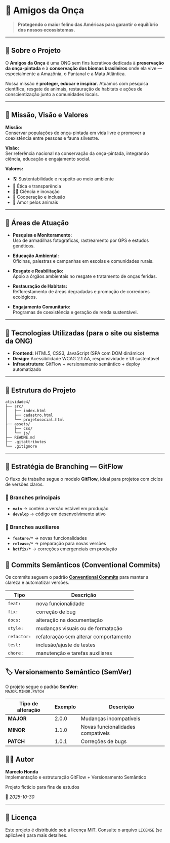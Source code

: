 # 🐆 Amigos da Onça

> **Protegendo o maior felino das Américas para garantir o equilíbrio dos nossos ecossistemas.**

---

## 🌿 Sobre o Projeto

O **Amigos da Onça** é uma ONG sem fins lucrativos dedicada à **preservação da onça-pintada** e à **conservação dos biomas brasileiros** onde ela vive — especialmente a Amazônia, o Pantanal e a Mata Atlântica.

Nossa missão é **proteger, educar e inspirar**. Atuamos com pesquisa científica, resgate de animais, restauração de habitats e ações de conscientização junto a comunidades locais.

---

## 🎯 Missão, Visão e Valores

**Missão:**  
Conservar populações de onça-pintada em vida livre e promover a coexistência entre pessoas e fauna silvestre.

**Visão:**  
Ser referência nacional na conservação da onça-pintada, integrando ciência, educação e engajamento social.

**Valores:**  
- 🌎 Sustentabilidade e respeito ao meio ambiente  
- 💛 Ética e transparência  
- 👩‍🔬 Ciência e inovação  
- 🤝 Cooperação e inclusão  
- 🐾 Amor pelos animais  

---

## 🧩 Áreas de Atuação

- **Pesquisa e Monitoramento:**  
  Uso de armadilhas fotográficas, rastreamento por GPS e estudos genéticos.

- **Educação Ambiental:**  
  Oficinas, palestras e campanhas em escolas e comunidades rurais.

- **Resgate e Reabilitação:**  
  Apoio a órgãos ambientais no resgate e tratamento de onças feridas.

- **Restauração de Habitats:**  
  Reflorestamento de áreas degradadas e promoção de corredores ecológicos.

- **Engajamento Comunitário:**  
  Programas de coexistência e geração de renda sustentável.

---

## 🧠 Tecnologias Utilizadas (para o site ou sistema da ONG)

- **Frontend:** HTML5, CSS3, JavaScript (SPA com DOM dinâmico)    
- **Design:** Acessibilidade WCAG 2.1 AA, responsividade e UI sustentável  
- **Infraestrutura:** GitFlow + versionamento semântico + deploy automatizado  

---
## 📂 Estrutura do Projeto

```
atividade4/
├── src/
│   ├── index.html
│   ├── cadastro.html
│   └── projetosocial.html
├── assets/
│   ├── css/
│   └── js/
├── README.md
├── .gitattributes
└── .gitignore
```

---

## 🚀 Estratégia de Branching — GitFlow

O fluxo de trabalho segue o modelo **GitFlow**, ideal para projetos com ciclos de versões claros.

### 🌳 Branches principais
- **`main`** → contém a versão estável em produção  
- **`develop`** → código em desenvolvimento ativo  

### 🌿 Branches auxiliares
- **`feature/*`** → novas funcionalidades  
- **`release/*`** → preparação para novas versões  
- **`hotfix/*`** → correções emergenciais em produção  

## 🧩 Commits Semânticos (Conventional Commits)

Os commits seguem o padrão **[Conventional Commits](https://www.conventionalcommits.org/en/v1.0.0/)** para manter a clareza e automatizar versões.

| Tipo | Descrição |
|------|------------|
| `feat:` | nova funcionalidade |
| `fix:` | correção de bug |
| `docs:` | alteração na documentação |
| `style:` | mudanças visuais ou de formatação |
| `refactor:` | refatoração sem alterar comportamento |
| `test:` | inclusão/ajuste de testes |
| `chore:` | manutenção e tarefas auxiliares |


## 🏷️ Versionamento Semântico (SemVer)

O projeto segue o padrão **SemVer**:  
`MAJOR.MINOR.PATCH`

| Tipo de alteração | Exemplo | Descrição |
|-------------------|----------|------------|
| **MAJOR** | 2.0.0 | Mudanças incompatíveis |
| **MINOR** | 1.1.0 | Novas funcionalidades compatíveis |
| **PATCH** | 1.0.1 | Correções de bugs |


## 👨‍💻 Autor
**Marcelo Honda**  
Implementação e estruturação GitFlow + Versionamento Semântico 

Projeto fictício para fins de estudos

📅 *2025-10-30*

---

## 📄 Licença
Este projeto é distribuído sob a licença MIT. Consulte o arquivo `LICENSE` (se aplicável) para mais detalhes.
